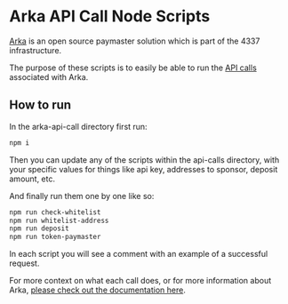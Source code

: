 # Arka API Call Node Scripts

[Arka](https://etherspot.fyi/arka/intro) is an open source paymaster 
solution which is part of the 4337 infrastructure. 

The purpose of these scripts is to easily be able to run the [API calls](https://etherspot.fyi/arka/api-calls/whitelisting) 
associated with Arka. 

## How to run

In the arka-api-call directory first run:

``` bash
npm i 
```

Then you can update any of the scripts within the api-calls directory, with your specific values
for things like api key, addresses to sponsor, deposit amount, etc.


And finally run them one by one like so:

``` bash
npm run check-whitelist
npm run whitelist-address
npm run deposit
npm run token-paymaster
```

In each script you will see a comment with an example of a successful request.

For more context on what each call does, or for more information about Arka, 
[please check out the documentation here](https://etherspot.fyi/arka/intro). 

